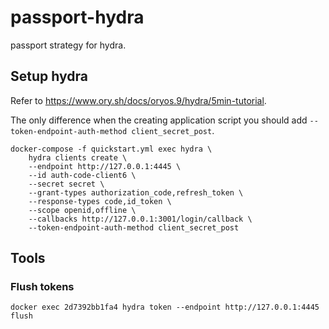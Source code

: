 # passport-hydra

passport strategy for hydra.

## Setup hydra

Refer to https://www.ory.sh/docs/oryos.9/hydra/5min-tutorial.

The only difference when the creating application script you should add `--token-endpoint-auth-method client_secret_post`.

    docker-compose -f quickstart.yml exec hydra \
        hydra clients create \
        --endpoint http://127.0.0.1:4445 \
        --id auth-code-client6 \
        --secret secret \
        --grant-types authorization_code,refresh_token \
        --response-types code,id_token \
        --scope openid,offline \
        --callbacks http://127.0.0.1:3001/login/callback \
        --token-endpoint-auth-method client_secret_post

## Tools

### Flush tokens

    docker exec 2d7392bb1fa4 hydra token --endpoint http://127.0.0.1:4445  flush

